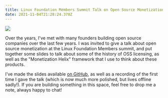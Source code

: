 ```yaml
---
title: Linux Foundation Members Summit Talk on Open Source Monetization
date: 2021-11-04T21:28:24.378Z
---
```

![](/images/screen-shot-2022-04-22-at-2.33.20-pm.png)

Over the years, I've met with many founders building open source companies over the last few years. I was invited to give a talk about open source monetization at the Linux Foundation Members summit, and put together some slides to talk about some of the history of OSS licensing, as well as the "Monetization Helix" framework that I use to think about these products. 

I've made the slides available [on GitHub](https://github.com/FanaHOVA/monetizing-oss-slides), as well as a recording of the first time I gave the talk (which is now much more polished, but lives offline sadly!). If you are building something in this space, feel free to drop me a note, always happy to chat!